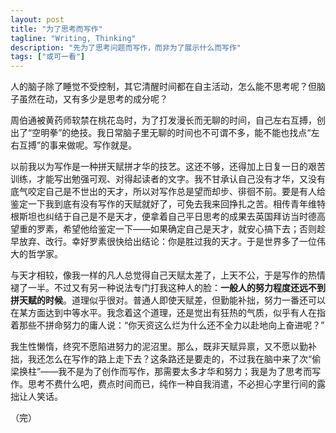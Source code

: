 ```yaml
---
layout: post
title: "为了思考而写作"
tagline: "Writing, Thinking"
description: "先为了思考问题而写作，而非为了展示什么而写作"
tags: ["或可一看"]
---
```


人的脑子除了睡觉不受控制，其它清醒时间都在自主活动，怎么能不思考呢？但脑子虽然在动，又有多少是思考的成分呢？

周伯通被黄药师软禁在桃花岛时，为了打发漫长而无聊的时间，自己左右互搏，创出了“空明拳”的绝技。我日常脑子里无聊的时间也不可谓不多，能不能也找点“左右互搏”的事来做呢。写作就是。

以前我以为写作是一种拼天赋拼才华的技艺。这还不够，还得加上日复一日的艰苦训练，才能写出勉强可观、对得起读者的文字。我不甘承认自己没有才华，又没有底气咬定自己是不世出的天才，所以对写作总是望而却步、徘徊不前。要是有人给鉴定一下我到底有没有写作的天赋就好了，可免去我来回挣扎之苦。相传青年维特根斯坦也纠结于自己是不是天才，便拿着自己平日思考的成果去英国拜访当时德高望重的罗素，希望他给鉴定一下——如果确定自己是天才，就安心搞下去；否则趁早放弃、改行。幸好罗素很快给出结论：你是胜过我的天才。于是世界多了一位伟大的哲学家。

与天才相较，像我一样的凡人总觉得自己天赋太差了，上天不公，于是写作的热情褪了一半。不过又有另一种说法专门打我这种人的脸：**一般人的努力程度还远不到拼天赋的时候**。道理似乎很对。普通人即使天赋差，但勤能补拙，努力一番还可以在某方面达到中等水平。我念着这个道理，还是觉出有狂热的气质，似乎有人在指着那些不拼命努力的庸人说：“你天资这么烂为什么还不全力以赴地向上奋进呢？”

我生性懒惰，终究不愿陷进努力的泥沼里。那么，既非天赋异禀，又不愿以勤补拙，我还怎么在写作的路上走下去？这条路还是要走的，不过我在脑中来了次“偷梁换柱”——我不是为了创作而写作，那需要太多才华和努力；我是为了思考而写作。思考不费什么吧，费点时间而已，纯作一种自我消遣，不必担心字里行间的露拙让人笑话。

（完）